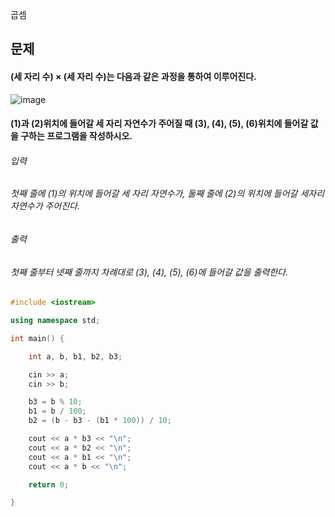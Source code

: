곱셈
## 문제
#### (세 자리 수) × (세 자리 수)는 다음과 같은 과정을 통하여 이루어진다.
![image](https://user-images.githubusercontent.com/82014995/172136922-4e27f23b-7d10-46c7-9614-9141fb5b2f11.png)
#### (1)과 (2)위치에 들어갈 세 자리 자연수가 주어질 때 (3), (4), (5), (6)위치에 들어갈 값을 구하는 프로그램을 작성하시오.

###### 입력
###### 첫째 줄에 (1)의 위치에 들어갈 세 자리 자연수가, 둘째 줄에 (2)의 위치에 들어갈 세자리 자연수가 주어진다.

###### 출력
###### 첫째 줄부터 넷째 줄까지 차례대로 (3), (4), (5), (6)에 들어갈 값을 출력한다.

```c++
#include <iostream>

using namespace std;

int main() {

	int a, b, b1, b2, b3;

	cin >> a;
	cin >> b;

	b3 = b % 10;
	b1 = b / 100;
	b2 = (b - b3 - (b1 * 100)) / 10;

	cout << a * b3 << "\n";
	cout << a * b2 << "\n";
	cout << a * b1 << "\n";
	cout << a * b << "\n";

	return 0;

}
```

